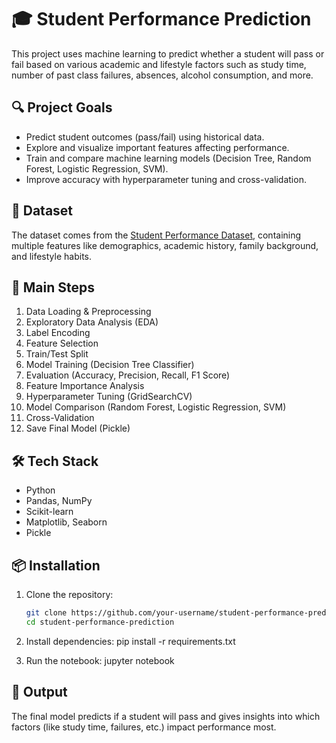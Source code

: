 # 🎓 Student Performance Prediction

This project uses machine learning to predict whether a student will pass or fail based on various academic and lifestyle factors such as study time, number of past class failures, absences, alcohol consumption, and more.

## 🔍 Project Goals

- Predict student outcomes (pass/fail) using historical data.
- Explore and visualize important features affecting performance.
- Train and compare machine learning models (Decision Tree, Random Forest, Logistic Regression, SVM).
- Improve accuracy with hyperparameter tuning and cross-validation.

## 📂 Dataset

The dataset comes from the [Student Performance Dataset](https://www.kaggle.com/datasets/spscientist/students-performance-in-exams), containing multiple features like demographics, academic history, family background, and lifestyle habits.

## 🚀 Main Steps

1. Data Loading & Preprocessing
2. Exploratory Data Analysis (EDA)
3. Label Encoding
4. Feature Selection
5. Train/Test Split
6. Model Training (Decision Tree Classifier)
7. Evaluation (Accuracy, Precision, Recall, F1 Score)
8. Feature Importance Analysis
9. Hyperparameter Tuning (GridSearchCV)
10. Model Comparison (Random Forest, Logistic Regression, SVM)
11. Cross-Validation
12. Save Final Model (Pickle)

## 🛠️ Tech Stack

- Python
- Pandas, NumPy
- Scikit-learn
- Matplotlib, Seaborn
- Pickle

## 📦 Installation

1. Clone the repository:
   ```bash
   git clone https://github.com/your-username/student-performance-prediction.git
   cd student-performance-prediction

2. Install dependencies:
pip install -r requirements.txt

3. Run the notebook:
jupyter notebook

## 📌 Output
The final model predicts if a student will pass and gives insights into which factors (like study time, failures, etc.) impact performance most.
